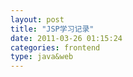 ```yaml
---
layout: post
title: "JSP学习记录"
date: 2011-03-26 01:15:24
categories: frontend
type: java&web
---
```



